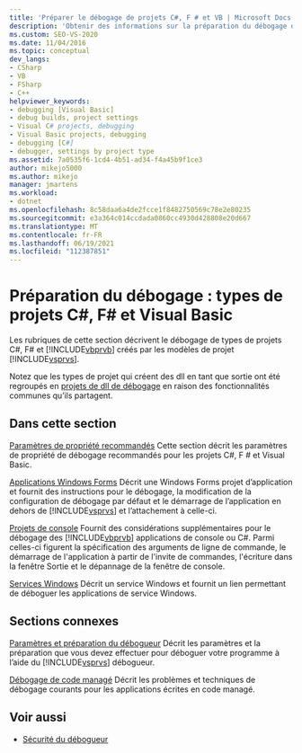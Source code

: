 ```yaml
---
title: 'Préparer le débogage de projets C#, F # et VB | Microsoft Docs'
description: 'Obtenir des informations sur la préparation du débogage des types de projet C#, F # et Visual Basic créés par les modèles de projet Visual Studio.'
ms.custom: SEO-VS-2020
ms.date: 11/04/2016
ms.topic: conceptual
dev_langs:
- CSharp
- VB
- FSharp
- C++
helpviewer_keywords:
- debugging [Visual Basic]
- debug builds, project settings
- Visual C# projects, debugging
- Visual Basic projects, debugging
- debugging [C#]
- debugger, settings by project type
ms.assetid: 7a0535f6-1cd4-4b51-ad34-f4a45b9f1ce3
author: mikejo5000
ms.author: mikejo
manager: jmartens
ms.workload:
- dotnet
ms.openlocfilehash: 8c58daa6a4de2fcce1f8482750569c78e2e80235
ms.sourcegitcommit: e3a364c014ccdada0860cc4930d428808e20d667
ms.translationtype: MT
ms.contentlocale: fr-FR
ms.lasthandoff: 06/19/2021
ms.locfileid: "112387851"
---
```

# <a name="debugging-preparation-c-f-and-visual-basic-project-types"></a>Préparation du débogage : types de projets C#, F# et Visual Basic

Les rubriques de cette section décrivent le débogage de types de projets C#, F# et [!INCLUDE[vbprvb](../code-quality/includes/vbprvb_md.md)] créés par les modèles de projet [!INCLUDE[vsprvs](../code-quality/includes/vsprvs_md.md)].

 Notez que les types de projet qui créent des dll en tant que sortie ont été regroupés en [projets de dll de débogage](../debugger/debugging-dll-projects.md) en raison des fonctionnalités communes qu’ils partagent.

## <a name="in-this-section"></a>Dans cette section

 [Paramètres de propriété recommandés](../debugger/managed-debugging-recommended-property-settings.md) Cette section décrit les paramètres de propriété de débogage recommandés pour les projets C#, F # et Visual Basic.

 [Applications Windows Forms](../debugger/debugging-preparation-windows-forms-applications.md) Décrit une Windows Forms projet d’application et fournit des instructions pour le débogage, la modification de la configuration de débogage par défaut et le démarrage de l’application en dehors de [!INCLUDE[vsprvs](../code-quality/includes/vsprvs_md.md)] et l’attachement à celle-ci.

 [Projets de console](../debugger/debugging-preparation-console-projects.md) Fournit des considérations supplémentaires pour le débogage des [!INCLUDE[vbprvb](../code-quality/includes/vbprvb_md.md)] applications de console ou C#. Parmi celles-ci figurent la spécification des arguments de ligne de commande, le démarrage de l'application à partir de l'invite de commandes, l'écriture dans la fenêtre Sortie et le dépannage de la fenêtre de console.

 [Services Windows](../debugger/debugging-preparation-windows-services.md) Décrit un service Windows et fournit un lien permettant de déboguer les applications de service Windows.

## <a name="related-sections"></a>Sections connexes

 [Paramètres et préparation du débogueur](../debugger/debugger-settings-and-preparation.md) Décrit les paramètres et la préparation que vous devez effectuer pour déboguer votre programme à l’aide du [!INCLUDE[vsprvs](../code-quality/includes/vsprvs_md.md)] débogueur.

 [Débogage de code managé](../debugger/debugging-managed-code.md) Décrit les problèmes et techniques de débogage courants pour les applications écrites en code managé.

## <a name="see-also"></a>Voir aussi

- [Sécurité du débogueur](../debugger/debugger-security.md)